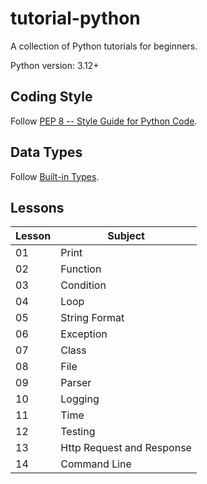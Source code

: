 # tutorial-python

A collection of Python tutorials for beginners.

Python version: 3.12+

## Coding Style

Follow [PEP 8 -- Style Guide for Python Code](https://peps.python.org/pep-0008/).

## Data Types

Follow [Built-in Types](https://docs.python.org/3/library/stdtypes.html).

## Lessons

| Lesson | Subject                   |
| ------ | ------------------------- |
| 01     | Print                     |
| 02     | Function                  |
| 03     | Condition                 |
| 04     | Loop                      |
| 05     | String Format             |
| 06     | Exception                 |
| 07     | Class                     |
| 08     | File                      |
| 09     | Parser                    |
| 10     | Logging                   |
| 11     | Time                      |
| 12     | Testing                   |
| 13     | Http Request and Response |
| 14     | Command Line              |
